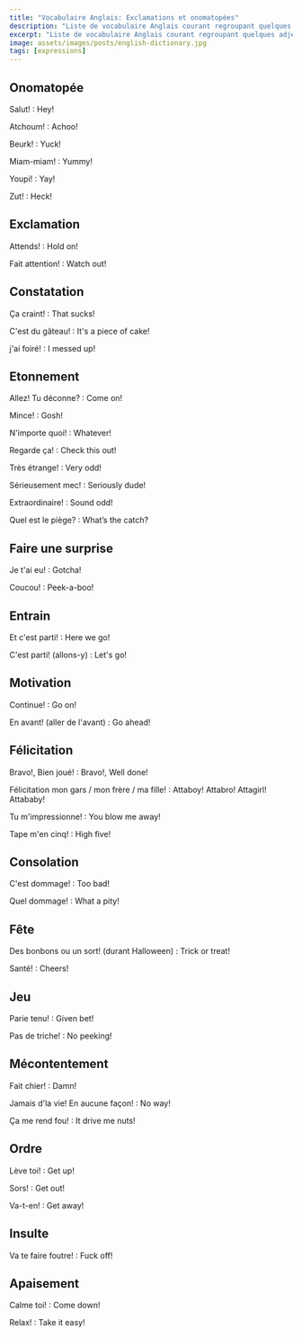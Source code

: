 ```yaml
---
title: "Vocabulaire Anglais: Exclamations et onomatopées"
description: "Liste de vocabulaire Anglais courant regroupant quelques adjectifs difficiles."
excerpt: "Liste de vocabulaire Anglais courant regroupant quelques adjectifs difficiles."
image: assets/images/posts/english-dictionary.jpg
tags: [expressions]
---
```


## Onomatopée

Salut!
: Hey!

Atchoum!
: Achoo!

Beurk!
: Yuck!

Miam-miam!
: Yummy!

Youpi!
: Yay!

Zut!
: Heck!


## Exclamation

Attends!
: Hold on!

Fait attention!
: Watch out!


## Constatation

Ça craint!
: That sucks!

C'est du gâteau!
: It's a piece of cake!

j'ai foiré!
: I messed up!


## Etonnement

Allez! Tu déconne?
: Come on!

Mince!
: Gosh!

N'importe quoi!
: Whatever!

Regarde ça!
: Check this out!

Très étrange!
: Very odd!

Sérieusement mec!
: Seriously dude!

Extraordinaire!
: Sound odd!

Quel est le piège?
: What’s the catch?


## Faire une surprise

Je t'ai eu!
: Gotcha!

Coucou!
: Peek-a-boo!


## Entrain

Et c'est parti!
: Here we go!

C'est parti! (allons-y)
: Let's go!


## Motivation

Continue!
: Go on!

En avant! (aller de l'avant)
: Go ahead!


## Félicitation

Bravo!, Bien joué!
: Bravo!, Well done!

Félicitation mon gars / mon frère / ma fille!
: Attaboy! Attabro! Attagirl! Attababy!

Tu m'impressionne!
: You blow me away!

Tape m'en cinq!
: High five!


## Consolation

C'est dommage!
: Too bad!

Quel dommage!
: What a pity!


## Fête

Des bonbons ou un sort! (durant Halloween)
: Trick or treat!

Santé!
: Cheers!


## Jeu

Parie tenu!
: Given bet!

Pas de triche!
: No peeking!


## Mécontentement

Fait chier!
: Damn!

Jamais d'la vie! En aucune façon!
: No way!

Ça me rend fou!
: It drive me nuts!


## Ordre

Lève toi!
: Get up!

Sors!
: Get out!

Va-t-en!
: Get away!


## Insulte

Va te faire foutre!
: Fuck off!


## Apaisement

Calme toi!
: Come down!

Relax!
: Take it easy!
